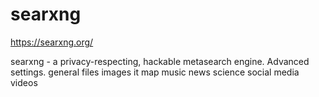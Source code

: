 # searxng

https://searxng.org/

searxng - a privacy-respecting, hackable metasearch engine. Advanced settings.
general files images it map music news science social media videos
